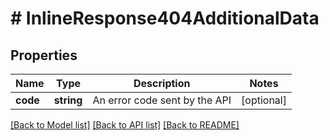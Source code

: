 # # InlineResponse404AdditionalData

## Properties

Name | Type | Description | Notes
------------ | ------------- | ------------- | -------------
**code** | **string** | An error code sent by the API | [optional]

[[Back to Model list]](../../README.md#models) [[Back to API list]](../../README.md#endpoints) [[Back to README]](../../README.md)
